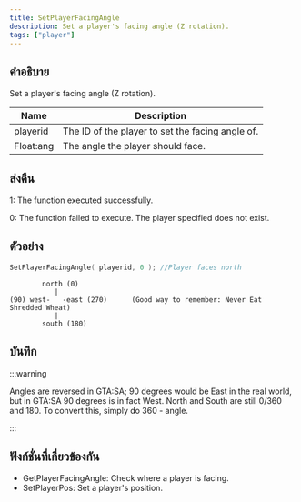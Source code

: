 ```yaml
---
title: SetPlayerFacingAngle
description: Set a player's facing angle (Z rotation).
tags: ["player"]
---
```


## คำอธิบาย

Set a player's facing angle (Z rotation).

| Name      | Description                                      |
| --------- | ------------------------------------------------ |
| playerid  | The ID of the player to set the facing angle of. |
| Float:ang | The angle the player should face.                |

## ส่งคืน

1: The function executed successfully.

0: The function failed to execute. The player specified does not exist.

## ตัวอย่าง

```c
SetPlayerFacingAngle( playerid, 0 ); //Player faces north
```

```
        north (0)
           |
(90) west-   -east (270)      (Good way to remember: Never Eat Shredded Wheat)
           |
        south (180)
```

## บันทึก

:::warning

Angles are reversed in GTA:SA; 90 degrees would be East in the real world, but in GTA:SA 90 degrees is in fact West. North and South are still 0/360 and 180. To convert this, simply do 360 - angle.

:::

## ฟังก์ชั่นที่เกี่ยวข้องกัน

- GetPlayerFacingAngle: Check where a player is facing.
- SetPlayerPos: Set a player's position.
